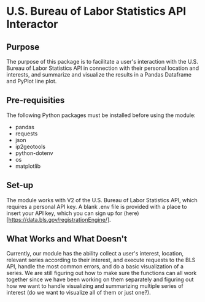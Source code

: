 # U.S. Bureau of Labor Statistics API Interactor
## Purpose
The purpose of this package is to facilitate a user's interaction with the U.S. Bureau of Labor Statistics API in connection with their personal location and interests, and summarize and visualize the results in a Pandas Dataframe and PyPlot line plot.

## Pre-requisities
The following Python packages must be installed before using the module:

- pandas 
- requests
- json
- ip2geotools
- python-dotenv
- os
- matplotlib

## Set-up
The module works with V2 of the U.S. Bureau of Labor Statistics API, which requires a personal API key. A blank .env file is provided with a place to insert your API key, which you can sign up for (here)[https://data.bls.gov/registrationEngine/].

## What Works and What Doesn't
Currently, our module has the ability collect a user's interest, location, relevant series according to their interest, and execute requests to the BLS API, handle the most common errors, and do a basic visualization of a series. We are still figuring out how to make sure
the functions can all work together since we have been working on them separately and figuring out how we want to handle visualizing and summarizing multiple series of interest (do we want to visualize all of them or just one?). 

